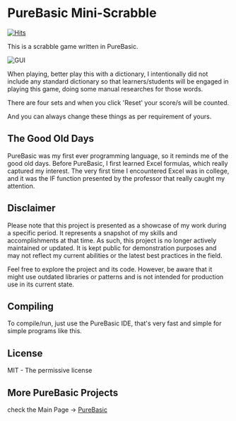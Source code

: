 # PureBasic Mini-Scrabble

[![Hits](https://hits.seeyoufarm.com/api/count/incr/badge.svg?url=https%3A%2F%2Fgithub.com%2Fxdvrx1%2FPureBasic-Scrabble&count_bg=%2379C83D&title_bg=%23555555&icon=&icon_color=%23E7E7E7&title=PAGE+VIEWS&edge_flat=false)](https://hits.seeyoufarm.com)

This is a scrabble game written in PureBasic.

![GUI](resources/screenshot1.png)

When playing, better play this 
with a dictionary,
I intentionally did not include any standard dictionary
so that learners/students will be engaged in 
playing this game, doing some manual
researches for those words.

There are four sets
and when you click 'Reset'
your score/s will be counted.

And you can always change these things as per requirement of yours.

## The Good Old Days
PureBasic was my first ever programming language, so it reminds me of the good old days. 
Before PureBasic, I first learned Excel formulas, which really captured my interest. 
The very first time I encountered Excel was in college,
and it was the IF function presented by the professor that really caught my attention.

## Disclaimer
Please note that this project is presented as a showcase of my work during a 
specific period. It represents a snapshot of my skills and accomplishments 
at that time. As such, this project is no longer actively maintained or updated. 
It is kept public for demonstration purposes and may not reflect my current 
abilities or the latest best practices in the field.

Feel free to explore the project and its code. However, be aware that it might 
use outdated libraries or patterns and is not intended for production use in its current state.

## Compiling
To compile/run, just use the PureBasic IDE, that's very fast and
simple for simple programs like this.

## License
MIT - The permissive license

## More PureBasic Projects
check the Main Page -> [PureBasic](https://github.com/jdevfullstack/PureBasic)
